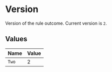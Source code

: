# Version

Version of the rule outcome. Current version is `2`.


## Values

| Name  | Value |
| ----- | ----- |
| `Two` | 2     |